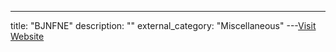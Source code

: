 ---
title: "BJNFNE"
description: ""
external_category: "Miscellaneous"
---[Visit Website](https://github.com/BJNFNE)


